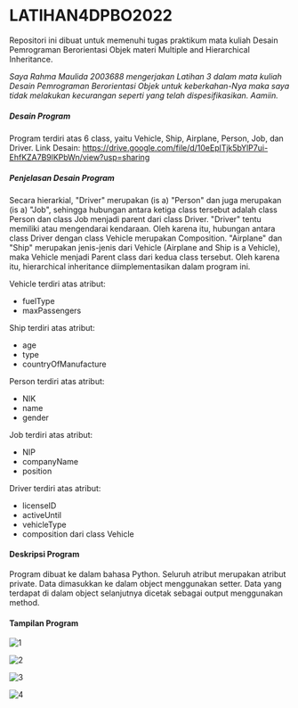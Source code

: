 # LATIHAN4DPBO2022
Repositori ini dibuat untuk memenuhi tugas praktikum mata kuliah Desain Pemrograman Berorientasi Objek materi Multiple and Hierarchical Inheritance.

*Saya Rahma Maulida 2003688 mengerjakan Latihan 3 dalam mata kuliah Desain Pemrograman Berorientasi Objek untuk keberkahan-Nya maka saya tidak melakukan kecurangan seperti yang telah dispesifikasikan. Aamiin.*


##### Desain Program
Program terdiri atas 6 class, yaitu Vehicle, Ship, Airplane, Person, Job, dan Driver.
Link Desain: https://drive.google.com/file/d/10eEplTjk5bYlP7ui-EhfKZA7B9lKPbWn/view?usp=sharing

##### Penjelasan Desain Program
Secara hierarkial, "Driver" merupakan (is a) "Person" dan juga merupakan (is a) "Job", sehingga hubungan antara ketiga class tersebut adalah class Person dan class Job menjadi parent dari class Driver. "Driver" tentu memiliki atau mengendarai kendaraan. Oleh karena itu, hubungan antara class Driver dengan class Vehicle merupakan Composition. "Airplane" dan "Ship" merupakan jenis-jenis dari Vehicle (Airplane and Ship is a Vehicle), maka Vehicle menjadi Parent class dari kedua class tersebut. Oleh karena itu, hierarchical inheritance diimplementasikan dalam program ini.

Vehicle terdiri atas atribut:
- fuelType
- maxPassengers

Ship terdiri atas atribut:
- age
- type
- countryOfManufacture

Person terdiri atas atribut:
- NIK
- name
- gender

Job terdiri atas atribut:
- NIP
- companyName
- position

Driver terdiri atas atribut:
- licenseID
- activeUntil
- vehicleType
- composition dari class Vehicle

#### Deskripsi Program
Program dibuat ke dalam bahasa Python.
Seluruh atribut merupakan atribut private. Data dimasukkan ke dalam object menggunakan setter. Data yang terdapat di dalam object selanjutnya dicetak sebagai output menggunakan method.

#### Tampilan Program

![1](https://user-images.githubusercontent.com/91965618/156534368-c602306f-4b45-49c7-a87a-aece936b51d4.png)

![2](https://user-images.githubusercontent.com/91965618/156534383-2da6fa0d-5f70-41bf-b4eb-c0cd6f430667.png)

![3](https://user-images.githubusercontent.com/91965618/156534387-73c17222-65dc-48ff-ad1d-72b30ce9e6eb.png)

![4](https://user-images.githubusercontent.com/91965618/156534396-d0d20b3a-b189-4f9b-8fed-63508a95686b.png)
